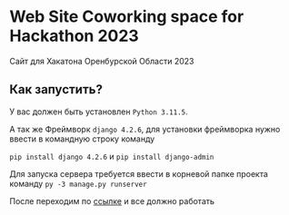 # Web Site Coworking space for Hackathon 2023
Сайт для Хакатона Оренбурской Области 2023

## Как запустить?
У вас должен быть установлен `Python 3.11.5`.

А так же Фреймворк `django 4.2.6`, для установки фреймворка нужно ввести в командную строку команду 

`pip install django 4.2.6` и `pip install django-admin`

Для запуска сервера требуется ввести в корневой папке проекта команду `py -3 manage.py runserver`

После переходим по [ссылке](http://127.0.0.1:8000/) и все должно работать
